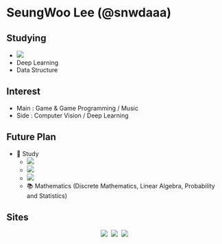 # SeungWoo Lee (@snwdaaa)

<!--![header](https://capsule-render.vercel.app/api?type=soft&color=auto&height=150&section=header&text=🤓&fontSize=70&animation=none)-->

<!--Hello! I'm an university student in South Korea. I'm interested in and studying Game Programming.-->

## Studying
- <img src="https://img.shields.io/badge/C-A8B9CC?style=flat-square&logo=C&logoColor=white"/>
- Deep Learning
- Data Structure
<!-- - <img src="https://img.shields.io/badge/C++-00599C?style=flat-square&logo=C%2B%2B&logoColor=white"/> -->

## Interest
- Main : Game & Game Programming / Music
- Side : Computer Vision / Deep Learning

## Future Plan
- 💪 Study
    - <img src="https://img.shields.io/badge/C%23-239120?style=flat-square&logo=C%20Sharp&logoColor=white"/>
    - <img src="https://img.shields.io/badge/Python-3766AB?style=flat-square&logo=Python&logoColor=white"/>
    - <img src="https://img.shields.io/badge/Unreal Engine 4-313131?style=flat-square&logo=Unreal%20Engine&logoColor=white"/>
    - 📚 Mathematics (Discrete Mathematics, Linear Algebra, Probability and Statistics)

## Sites
<p align="center">
    <a href="https://kkj4818.tistory.com/"><img src="https://img.shields.io/badge/Tech Blog-3766AB?style=flat-square&logo=GitHub&logoColor=black"/></a>&nbsp
    <a href="https://www.instagram.com/snwdaaa/"><img src="https://img.shields.io/badge/Instagram-E4405F?style=flat-square&logo=Instagram&logoColor=white"/></a>&nbsp
    <a href="https://www.youtube.com/channel/UCcGO7Oxi7cYaswsPFsEZHPA"><img src="https://img.shields.io/badge/Youtube-FF0000?style=flat-square&logo=Youtube&logoColor=white"/></a>
</p>
